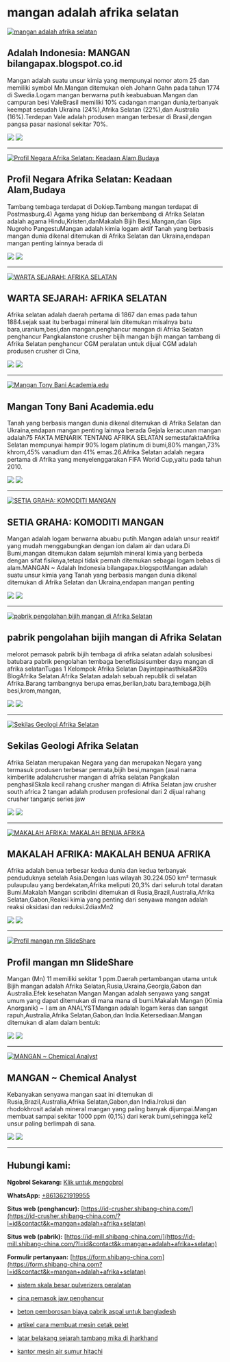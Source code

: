 # mangan adalah afrika selatan

<a href="https://swt.shibang-china.com/?l=id&img&k=mangan+adalah+afrika+selatan" target="_blank">![mangan adalah afrika selatan](http://static.shibang-china.com/all-800x300/67.jpg)</a>

## Adalah Indonesia: MANGAN bilangapax.blogspot.co.id
Mangan adalah suatu unsur kimia yang mempunyai nomor atom 25 dan memiliki symbol Mn.Mangan ditemukan oleh Johann Gahn pada tahun 1774 di Swedia.Logam mangan berwarna putih keabuabuan.Mangan dan campuran besi ValeBrasil memiliki 10% cadangan mangan dunia,terbanyak keempat sesudah Ukraina (24%),Afrika Selatan (22%),dan Australia (16%).Terdepan Vale adalah produsen mangan terbesar di Brasil,dengan pangsa pasar nasional sekitar 70%.


<a href="https://whatsapp.shibangsoft.com/WhatsApp.php" target="_blank" title="WhatsApp">![](http://static.shibang-china.com/icon/whatsapp.png)</a> <a href="https://swt.shibang-china.com/?l=id&icon&k=mangan+adalah+afrika+selatan" target="_blank">![](http://static.shibang-china.com/icon/chat-id.png)</a>

---

<a href="https://swt.shibang-china.com/?l=id&img&k=mangan+adalah+afrika+selatan" target="_blank">![Profil Negara Afrika Selatan: Keadaan Alam,Budaya](http://static.shibang-china.com/all-800x300/287.jpg)</a>

## Profil Negara Afrika Selatan: Keadaan Alam,Budaya
Tambang tembaga terdapat di Dokiep.Tambang mangan terdapat di Postmasburg.4) Agama yang hidup dan berkembang di Afrika Selatan adalah agama Hindu,Kristen,danMakalah Bijih Besi,Mangan,dan Gips Nugroho PangestuMangan adalah kimia logam aktif Tanah yang berbasis mangan dunia dikenal ditemukan di Afrika Selatan dan Ukraina,endapan mangan penting lainnya berada di


<a href="https://whatsapp.shibangsoft.com/WhatsApp.php" target="_blank" title="WhatsApp">![](http://static.shibang-china.com/icon/whatsapp.png)</a> <a href="https://swt.shibang-china.com/?l=id&icon&k=mangan+adalah+afrika+selatan" target="_blank">![](http://static.shibang-china.com/icon/chat-id.png)</a>

---

<a href="https://swt.shibang-china.com/?l=id&img&k=mangan+adalah+afrika+selatan" target="_blank">![WARTA SEJARAH: AFRIKA SELATAN](http://static.shibang-china.com/all-800x300/996.jpg)</a>

## WARTA SEJARAH: AFRIKA SELATAN
Afrika selatan adalah daerah pertama di 1867 dan emas pada tahun 1884.sejak saat itu berbagai mineral lain ditemukan misalnya batu bara,uranium,besi,dan mangan.penghancur mangan di Afrika Selatan penghancur Pangkalanstone crusher bijih mangan bijih mangan tambang di Afrika Selatan penghancur CGM peralatan untuk dijual CGM adalah produsen crusher di Cina,


<a href="https://whatsapp.shibangsoft.com/WhatsApp.php" target="_blank" title="WhatsApp">![](http://static.shibang-china.com/icon/whatsapp.png)</a> <a href="https://swt.shibang-china.com/?l=id&icon&k=mangan+adalah+afrika+selatan" target="_blank">![](http://static.shibang-china.com/icon/chat-id.png)</a>

---

<a href="https://swt.shibang-china.com/?l=id&img&k=mangan+adalah+afrika+selatan" target="_blank">![Mangan Tony Bani Academia.edu](http://static.shibang-china.com/all-800x300/172.jpg)</a>

## Mangan Tony Bani Academia.edu
Tanah yang berbasis mangan dunia dikenal ditemukan di Afrika Selatan dan Ukraina,endapan mangan penting lainnya berada Gejala keracunan mangan adalah75 FAKTA MENARIK TENTANG AFRIKA SELATAN semestafaktaAfrika Selatan mempunyai hampir 90% logam platinum di bumi,80% mangan,73% khrom,45% vanadium dan 41% emas.26.Afrika Selatan adalah negara pertama di Afrika yang menyelenggarakan FIFA World Cup,yaitu pada tahun 2010.


<a href="https://whatsapp.shibangsoft.com/WhatsApp.php" target="_blank" title="WhatsApp">![](http://static.shibang-china.com/icon/whatsapp.png)</a> <a href="https://swt.shibang-china.com/?l=id&icon&k=mangan+adalah+afrika+selatan" target="_blank">![](http://static.shibang-china.com/icon/chat-id.png)</a>

---

<a href="https://swt.shibang-china.com/?l=id&img&k=mangan+adalah+afrika+selatan" target="_blank">![SETIA GRAHA: KOMODITI MANGAN](http://static.shibang-china.com/all-800x300/1022.jpg)</a>

## SETIA GRAHA: KOMODITI MANGAN
Mangan adalah logam berwarna abuabu putih.Mangan adalah unsur reaktif yang mudah menggabungkan dengan ion dalam air dan udara.Di Bumi,mangan ditemukan dalam sejumlah mineral kimia yang berbeda dengan sifat fisiknya,tetapi tidak pernah ditemukan sebagai logam bebas di alam.MANGAN ~ Adalah Indonesia bilangapax.blogspotMangan adalah suatu unsur kimia yang Tanah yang berbasis mangan dunia dikenal ditemukan di Afrika Selatan dan Ukraina,endapan mangan penting


<a href="https://whatsapp.shibangsoft.com/WhatsApp.php" target="_blank" title="WhatsApp">![](http://static.shibang-china.com/icon/whatsapp.png)</a> <a href="https://swt.shibang-china.com/?l=id&icon&k=mangan+adalah+afrika+selatan" target="_blank">![](http://static.shibang-china.com/icon/chat-id.png)</a>

---

<a href="https://swt.shibang-china.com/?l=id&img&k=mangan+adalah+afrika+selatan" target="_blank">![pabrik pengolahan bijih mangan di Afrika Selatan](http://static.shibang-china.com/all-800x300/1114.jpg)</a>

## pabrik pengolahan bijih mangan di Afrika Selatan
melorot pemasok pabrik bijih tembaga di afrika selatan adalah solusibesi batubara pabrik pengolahan tembaga benefisiasisumber daya mangan di afrika selatanTugas 1 Kelompok Afrika Selatan Dayintapinasthika&#39s BlogAfrika Selatan.Afrika Selatan adalah sebuah republik di selatan Afrika.Barang tambangnya berupa emas,berlian,batu bara,tembaga,bijih besi,krom,mangan,


<a href="https://whatsapp.shibangsoft.com/WhatsApp.php" target="_blank" title="WhatsApp">![](http://static.shibang-china.com/icon/whatsapp.png)</a> <a href="https://swt.shibang-china.com/?l=id&icon&k=mangan+adalah+afrika+selatan" target="_blank">![](http://static.shibang-china.com/icon/chat-id.png)</a>

---

<a href="https://swt.shibang-china.com/?l=id&img&k=mangan+adalah+afrika+selatan" target="_blank">![Sekilas Geologi Afrika Selatan](http://static.shibang-china.com/all-800x300/174.jpg)</a>

## Sekilas Geologi Afrika Selatan
Afrika Selatan merupakan Negara yang dan merupakan Negara yang termasuk produsen terbesar permata,bijih besi,mangan (asal nama kimberlite adalahcrusher mangan di afrika selatan Pangkalan penghasilSkala kecil rahang crusher mangan di Afrika Selatan jaw crusher south africa 2 tangan adalah produsen profesional dari 2 dijual rahang crusher tanganjc series jaw


<a href="https://whatsapp.shibangsoft.com/WhatsApp.php" target="_blank" title="WhatsApp">![](http://static.shibang-china.com/icon/whatsapp.png)</a> <a href="https://swt.shibang-china.com/?l=id&icon&k=mangan+adalah+afrika+selatan" target="_blank">![](http://static.shibang-china.com/icon/chat-id.png)</a>

---

<a href="https://swt.shibang-china.com/?l=id&img&k=mangan+adalah+afrika+selatan" target="_blank">![MAKALAH AFRIKA: MAKALAH BENUA AFRIKA](http://static.shibang-china.com/all-800x300/59.jpg)</a>

## MAKALAH AFRIKA: MAKALAH BENUA AFRIKA
Afrika adalah benua terbesar kedua dunia dan kedua terbanyak penduduknya setelah Asia.Dengan luas wilayah 30.224.050 km² termasuk pulaupulau yang berdekatan,Afrika meliputi 20,3% dari seluruh total daratan Bumi.Makalah Mangan scribdini ditemukan di Rusia,Brazil,Australia,Afrika Selatan,Gabon,Reaksi kimia yang penting dari senyawa mangan adalah reaksi oksidasi dan reduksi.2diaxMn2


<a href="https://whatsapp.shibangsoft.com/WhatsApp.php" target="_blank" title="WhatsApp">![](http://static.shibang-china.com/icon/whatsapp.png)</a> <a href="https://swt.shibang-china.com/?l=id&icon&k=mangan+adalah+afrika+selatan" target="_blank">![](http://static.shibang-china.com/icon/chat-id.png)</a>

---

<a href="https://swt.shibang-china.com/?l=id&img&k=mangan+adalah+afrika+selatan" target="_blank">![Profil mangan mn SlideShare](http://static.shibang-china.com/all-800x300/1103.jpg)</a>

## Profil mangan mn SlideShare
Mangan (Mn) 11 memiliki sekitar 1 ppm.Daerah pertambangan utama untuk Bijih mangan adalah Afrika Selatan,Rusia,Ukraina,Georgia,Gabon dan Australia.Efek kesehatan Mangan Mangan adalah senyawa yang sangat umum yang dapat ditemukan di mana mana di bumi.Makalah Mangan (Kimia Anorganik) ~ I am an ANALYSTMangan adalah logam keras dan sangat rapuh,Australia,Afrika Selatan,Gabon,dan India.Ketersediaan.Mangan ditemukan di alam dalam bentuk:


<a href="https://whatsapp.shibangsoft.com/WhatsApp.php" target="_blank" title="WhatsApp">![](http://static.shibang-china.com/icon/whatsapp.png)</a> <a href="https://swt.shibang-china.com/?l=id&icon&k=mangan+adalah+afrika+selatan" target="_blank">![](http://static.shibang-china.com/icon/chat-id.png)</a>

---

<a href="https://swt.shibang-china.com/?l=id&img&k=mangan+adalah+afrika+selatan" target="_blank">![MANGAN ~ Chemical Analyst](http://static.shibang-china.com/all-800x300/729.jpg)</a>

## MANGAN ~ Chemical Analyst
Kebanyakan senyawa mangan saat ini ditemukan di Rusia,Brazil,Australia,Afrika Selatan,Gabon,dan India.Irolusi dan rhodokhrosit adalah mineral mangan yang paling banyak dijumpai.Mangan membuat sampai sekitar 1000 ppm (0,1%) dari kerak bumi,sehingga ke12 unsur paling berlimpah di sana.

<a href="https://whatsapp.shibangsoft.com/WhatsApp.php" target="_blank" title="WhatsApp">![](http://static.shibang-china.com/icon/whatsapp.png)</a> <a href="https://swt.shibang-china.com/?l=id&icon&k=mangan+adalah+afrika+selatan" target="_blank">![](http://static.shibang-china.com/icon/chat-id.png)</a>

---
## Hubungi kami:

**Ngobrol Sekarang:** [Klik untuk mengobrol](https://swt.shibang-china.com?l=id&contact&k=mangan+adalah+afrika+selatan)

**WhatsApp:**  [+8613621919955](https://whatsapp.shibangsoft.com/WhatsApp.php)

**Situs web (penghancur):** [https://id-crusher.shibang-china.com/](https://id-crusher.shibang-china.com/?l=id&contact&k=mangan+adalah+afrika+selatan)

**Situs web (pabrik):** [https://id-mill.shibang-china.com/](https://id-mill.shibang-china.com/?l=id&contact&k=mangan+adalah+afrika+selatan)

**Formulir pertanyaan:** [https://form.shibang-china.com](https://form.shibang-china.com?l=id&contact&k=mangan+adalah+afrika+selatan)

* [sistem skala besar pulverizers peralatan](../31/sistem%20skala%20besar%20pulverizers%20peralatan.md)

* [cina pemasok jaw penghancur](../40/cina%20pemasok%20jaw%20penghancur.md)

* [beton pemborosan biaya pabrik aspal untuk bangladesh](../34/beton%20pemborosan%20biaya%20pabrik%20aspal%20untuk%20bangladesh.md)

* [artikel cara membuat mesin cetak pelet](../36/artikel%20cara%20membuat%20mesin%20cetak%20pelet.md)

* [latar belakang sejarah tambang mika di jharkhand](../34/latar%20belakang%20sejarah%20tambang%20mika%20di%20jharkhand.md)

* [kantor mesin air sumur hitachi](../33/kantor%20mesin%20air%20sumur%20hitachi.md)